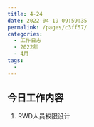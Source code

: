```yaml
---
title: 4-24
date: 2022-04-19 09:59:35
permalink: /pages/c3ff57/
categories:
  - 工作日志
  - 2022年
  - 4月
tags:
  - 
---
```

## 今日工作内容
1. RWD人员权限设计